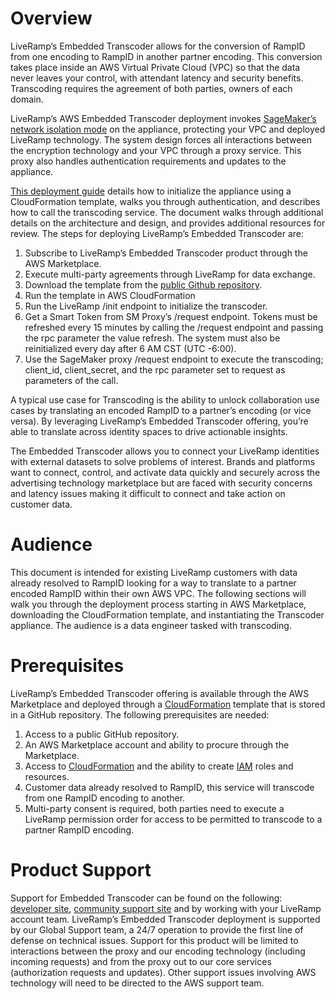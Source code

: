 # Overview
LiveRamp’s Embedded Transcoder allows for the conversion of RampID from one encoding to RampID in another partner encoding.  This conversion takes place inside an AWS Virtual Private Cloud (VPC) so that the data never leaves your control, with attendant latency and security benefits. Transcoding requires the agreement of both parties, owners of each domain.

LiveRamp’s AWS Embedded Transcoder deployment invokes [SageMaker’s network isolation mode](https://aws.amazon.com/blogs/security/secure-deployment-of-amazon-sagemaker-resources/) on the appliance, protecting your VPC and deployed LiveRamp technology. The system design forces all interactions between the encryption technology and your VPC through a proxy service.  This proxy also handles authentication requirements and updates to the appliance.

[This deployment guide](https://github.com/hansfrederickbrown/liveramp-aws-transcoding-public/blob/patch-1/docs/AWS%20Embedded%20Transcoder%20Deployment%20Guide.pdf) details how to initialize the appliance using a CloudFormation template, walks you through authentication, and describes how to call the transcoding service. The document walks through additional details on the architecture and design, and provides additional resources for review.
The steps for deploying LiveRamp’s Embedded Transcoder are:

1. Subscribe to LiveRamp’s Embedded Transcoder product through the AWS Marketplace.
2. Execute multi-party agreements through LiveRamp for data exchange.
3. Download the template from the [public Github repository](https://github.com/LiveRamp/liveramp-aws-transcoding-public).
4. Run the template in AWS CloudFormation
5. Run the LiveRamp /init endpoint to initialize the transcoder.
6. Get a Smart Token from SM Proxy’s /request endpoint. Tokens must be refreshed every 15 minutes by calling the /request endpoint and passing the rpc parameter the value refresh. The system must also be reinitialized every day after 6 AM CST (UTC -6:00).
7. Use the SageMaker proxy /request endpoint to execute the transcoding; client_id, client_secret, and the rpc parameter set to request as parameters of the call.

A typical use case for Transcoding is the ability to unlock collaboration use cases by translating an encoded RampID to a partner’s encoding (or vice versa).  By leveraging LiveRamp’s Embedded Transcoder offering, you’re able to translate across identity spaces to drive actionable insights.

The Embedded Transcoder allows you to connect your LiveRamp identities with external datasets to solve problems of interest. Brands and platforms want to connect, control, and activate data quickly and securely across the advertising technology marketplace but are faced with security concerns and latency issues making it difficult to connect and take action on customer data.

# Audience
This document is intended for existing LiveRamp customers with data already resolved to RampID looking for a way to translate to a partner encoded RampID within their own AWS VPC. The following sections will walk you through the deployment process starting in AWS Marketplace, downloading the CloudFormation template, and instantiating the Transcoder appliance. The audience is a data engineer tasked with transcoding.

# Prerequisites
LiveRamp’s Embedded Transcoder offering is available through the AWS Marketplace and deployed through a [CloudFormation](https://aws.amazon.com/cloudformation/) template that is stored in a GitHub repository. 
The following prerequisites are needed:
1. Access to a public GitHub repository.
2. An AWS Marketplace account and ability to procure through the Marketplace.
3. Access to [CloudFormation](https://aws.amazon.com/cloudformation/) and the ability to create [IAM](https://aws.amazon.com/iam/) roles and resources.
4. Customer data already resolved to RampID, this service will transcode from one RampID encoding to another.
5. Multi-party consent is required, both parties need to execute a LiveRamp permission order for access to be permitted to transcode to a partner RampID encoding.
 
# Product Support
Support for Embedded Transcoder can be found on the following:  [developer site](https://developers.liveramp.com/retrieval-api/reference#transcode-rampids-1), [community support site](https://support.liveramp.com/) and by working with your LiveRamp account team.  LiveRamp’s Embedded Transcoder deployment is supported by our Global Support team, a 24/7 operation to provide the first line of defense on technical issues.  Support for this product will be limited to interactions between the proxy and our encoding technology (including incoming requests) and from the proxy out to our core services (authorization requests and updates).  Other support issues involving AWS technology will need to be directed to the AWS support team.
